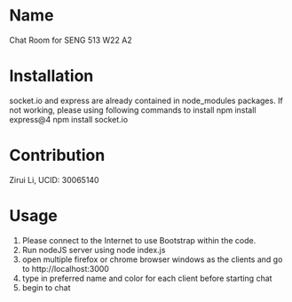 # Name
Chat Room for SENG 513 W22 A2
# Installation
socket.io and express are already contained in node_modules packages. If not working, please using following commands to install
npm install express@4
npm install socket.io 

# Contribution
Zirui Li, UCID: 30065140
# Usage
1. Please connect to the Internet to use Bootstrap within the code.
2. Run nodeJS server using
node  index.js
3. open multiple firefox or chrome browser windows as the clients and go to
http://localhost:3000
4. type in preferred name and color for each client before starting chat
5. begin to chat
